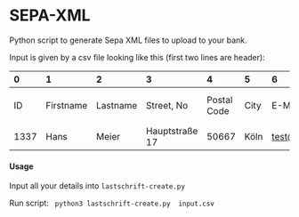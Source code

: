 # SEPA-XML

Python script to generate Sepa XML files to upload to your bank.

Input is given by a csv file looking like this (first two lines are header):

| 0 | 1 | 2 | 3 | 4 | 5 | 6 | 7 | 8 | 9 | 10 | 11 | 12 | 13 | 14 | 15 | 16 |
| :- | :- | :- | :- | :- | :- | :- | :- | :- | :- | :- | :- | :- | :- | :- | :- | :- |
| ID | Firstname | Lastname | Street, No | Postal Code | City | E-Mail | Bank | Account Owner | IBAN | BIC | Signing date | Signing city | FRST or RCUR | Sibling (1/0) | Mandate reference | Filled (1/0) |
| 1337  | Hans  | Meier  | Hauptstraße 17  | 50667  | Köln  | test@te.st  | Deutsche Bank | Hans Meier  | DE...  | DEUTDEDB  | 30.1.23  | Köln  | FRST  |  1 | test  | 1  |


#### Usage

Input all your details into ```lastschrift-create.py```

Run script:
``` python3 lastschrift-create.py  input.csv```

